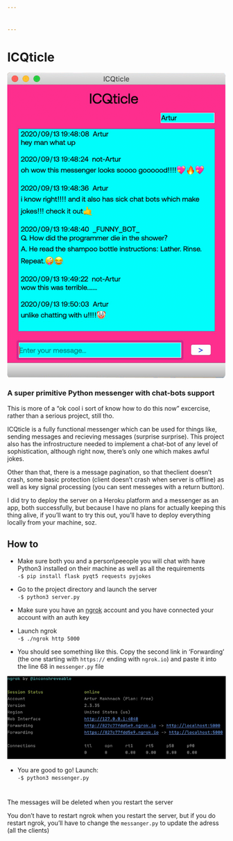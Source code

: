 ```yaml
---


---
```


<h1 id="icqticle">ICQticle</h1>
<p><img src="https://github.com/DippyArtu/ICQticle/blob/master/pics/msg.png" alt="ui"></p>
<h3 id="a-super-primitive-python-messenger-with-chat-bots-support">A super primitive Python messenger with chat-bots support</h3>
<p>This is more of a “ok cool i sort of know how to do this now” excercise, rather than a serious project, still tho.</p>
<p>ICQticle is a fully functional messenger which can be used for things like, sending messages and recieving messages (surprise surprise). This project also has the infrostructure needed to implement a chat-bot of any level of sophistication, although right now, there’s only one which makes awful jokes.</p>
<p>Other than that, there is a message pagination, so that theclient doesn’t crash, some basic protection (client doesn’t crash when server is offline) as well as key signal processing (you can sent messeges with a return button).</p>
<p>I did try to deploy the server on a Heroku platform and a messenger as an app, both successfully, but because I have no plans for actually keeping this thing alive, if you’ll want to try this out, you’ll have to deploy everything locally from your machine, soz.</p>
<h2 id="how-to">How to</h2>
<ul>
<li>
<p>Make sure both you and a person\peeople you will chat with have Python3 installed on their machine as well as all the requirements<br>
<code>-$ pip install flask pyqt5 requests pyjokes</code></p>
</li>
<li>
<p>Go to the project directory and launch the server<br>
<code>-$ python3 server.py</code></p>
</li>
<li>
<p>Make sure you have an <a href="http://ngrok.com">ngrok</a> account and you have connected your account with an auth key</p>
</li>
<li>
<p>Launch ngrok<br>
<code>-$ ./ngrok http 5000</code></p>
</li>
<li>
<p>You should see something like this. Copy the second link in ‘Forwarding’ (the one starting with <code>https://</code> ending with <code>ngrok.io</code>) and paste it into the line 68 in <code>messenger.py</code> file</p>
</li>
</ul>
<p><img src="https://github.com/DippyArtu/ICQticle/blob/master/pics/ngrok.jpg" alt="ngrok"></p>
<ul>
<li>You are good to go! Launch:<br>
<code>-$ python3 messenger.py</code></li>
</ul>
<h1 id="section"></h1>
<p>The messages will be deleted when you restart the server</p>
<p>You don’t have to restart ngrok when you restart the server, but if you do restart ngrok, you’ll have to change the <code>messanger.py</code> to update the adress (all the clients)</p>

